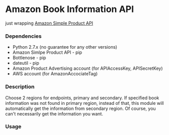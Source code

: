 # Amazon Book Information API

just wrapping [Amazon Simple Product API](https://github.com/yoavaviram/python-amazon-simple-product-api)

### Dependencies
* Python 2.7.x (no guarantee for any other versions)
* Amazon Simlpe Product API - pip
* Bottlenose - pip
* dateutil - pip
* Amazon Product Advertising account (for APIAccessKey, APISecretKey)
* AWS account (for AmazonAccociateTag)

### Description

Choose 2 regions for endpoints, primary and secondary. If specified book information was not found in primary region, instead of that, this module will automatically get the information from secondary region. Of course, you can't necessarily get the information you want.

### Usage
